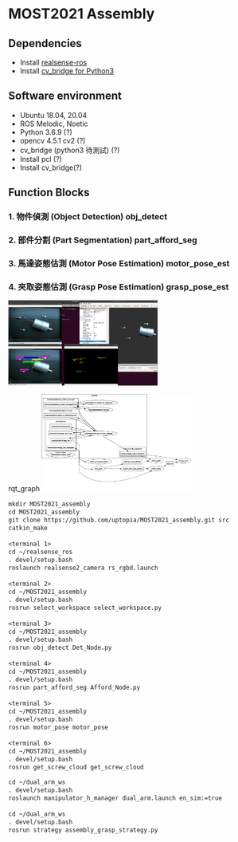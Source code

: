 # MOST2021 Assembly

## Dependencies
* Install [realsense-ros](https://github.com/IntelRealSense/realsense-ros)
* Install [cv_bridge for Python3]()

## Software environment
* Ubuntu 18.04, 20.04
* ROS Melodic, Noetic
* Python 3.6.9 (?)
* opencv 4.5.1 cv2 (?)
* cv_bridge (python3 待測試) (?)
* Install pcl (?)
* Install cv_bridge(?)

## Function Blocks
### 1. 物件偵測 (Object Detection) obj_detect
### 2. 部件分割 (Part Segmentation) part_afford_seg
### 3. 馬達姿態估測 (Motor Pose Estimation) motor_pose_est
### 4. 夾取姿態估測 (Grasp Pose Estimation) grasp_pose_est

<img src="readme_img/demo_graph.png" alt="drawing" width="300"/>  

rqt_graph 
<img src="readme_img/rosgraph_20220520_new.png" alt="drawing" width="300"/>  

```
mkdir MOST2021_assembly
cd MOST2021_assembly
git clone https://github.com/uptopia/MOST2021_assembly.git src
catkin_make

<terminal 1>
cd ~/realsense_ros
. devel/setup.bash
roslaunch realsense2_camera rs_rgbd.launch

<terminal 2>
cd ~/MOST2021_assembly
. devel/setup.bash
rosrun select_workspace select_workspace.py

<terminal 3>
cd ~/MOST2021_assembly
. devel/setup.bash
rosrun obj_detect Det_Node.py

<terminal 4>
cd ~/MOST2021_assembly
. devel/setup.bash
rosrun part_afford_seg Afford_Node.py

<terminal 5>
cd ~/MOST2021_assembly
. devel/setup.bash
rosrun motor_pose motor_pose

<terminal 6>
cd ~/MOST2021_assembly
. devel/setup.bash
rosrun get_screw_cloud get_screw_cloud
```

```
cd ~/dual_arm_ws
. devel/setup.bash
roslaunch manipulator_h_manager dual_arm.launch en_sim:=true

cd ~/dual_arm_ws
. devel/setup.bash
rosrun strategy assembly_grasp_strategy.py
```